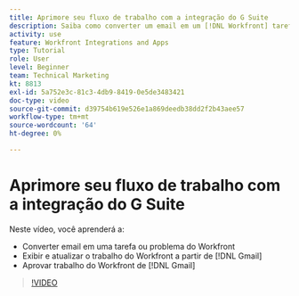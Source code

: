 ```yaml
---
title: Aprimore seu fluxo de trabalho com a integração do G Suite
description: Saiba como converter um email em um [!DNL Workfront] tarefa ou problema, exibir e atualizar [!DNL Workfront] trabalhar com o Gmail e aprovar [!DNL Workfront] trabalho do Gmail.
activity: use
feature: Workfront Integrations and Apps
type: Tutorial
role: User
level: Beginner
team: Technical Marketing
kt: 8813
exl-id: 5a752e3c-81c3-4db9-8419-0e5de3483421
doc-type: video
source-git-commit: d39754b619e526e1a869deedb38dd2f2b43aee57
workflow-type: tm+mt
source-wordcount: '64'
ht-degree: 0%

---
```


# Aprimore seu fluxo de trabalho com a integração do G Suite

Neste vídeo, você aprenderá a:

* Converter email em uma tarefa ou problema do Workfront
* Exibir e atualizar o trabalho do Workfront a partir de [!DNL Gmail]
* Aprovar trabalho do Workfront de [!DNL Gmail]

>[!VIDEO](https://video.tv.adobe.com/v/335114/?quality=12)
